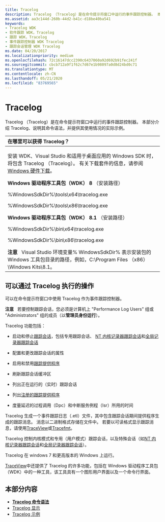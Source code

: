 ```yaml
---
title: Tracelog
description: Tracelog （Tracelog）是在命令提示符窗口中运行的事件跟踪控制器。 本部分介绍 Tracelog、说明其命令语法，并提供其使用情况的实际示例。
ms.assetid: aa3c144d-260b-44d2-b41c-d18be40ba541
keywords:
- Tracelog WDK
- 软件跟踪 WDK，Tracelog
- 跟踪 WDK，Tracelog
- 事件跟踪控制器 WDK Tracelog
- 跟踪会话管理 WDK Tracelog
ms.date: 04/20/2017
ms.localizationpriority: medium
ms.openlocfilehash: 72c16147dcc2390c6437060a92d692b91fec241f
ms.sourcegitcommit: cbcb712a9f1f62c7d67e1b98097a0d8d24bd0c71
ms.translationtype: MT
ms.contentlocale: zh-CN
ms.lasthandoff: 05/21/2020
ms.locfileid: "83769565"
---
```

# <a name="tracelog"></a>Tracelog


Tracelog （Tracelog）是在命令提示符窗口中运行的事件跟踪控制器。 本部分介绍 Tracelog、说明其命令语法，并提供其使用情况的实际示例。

<table>
<colgroup>
<col width="100%" />
</colgroup>
<thead>
<tr class="header">
<th align="left">在哪里可以获得 Tracelog？</th>
</tr>
</thead>
<tbody>
<tr class="odd">
<td align="left"><p>安装 WDK、Visual Studio 和适用于桌面应用的 Windows SDK 时，将包含 Tracelog （Tracelog）。 有关下载套件的信息，请参阅<a href="https://docs.microsoft.com/windows-hardware/drivers/download-the-wdk" data-raw-source="[Windows Hardware Downloads](https://docs.microsoft.com/windows-hardware/drivers/download-the-wdk)">Windows 硬件下载</a>。</p>
<p><strong>Windows 驱动程序工具包（WDK） 8</strong> （安装路径）</p>
<p>%WindowsSdkDir%\tools\x64\tracelog.exe</p>
<p>%WindowsSdkDir%\tools\x86\tracelog.exe</p>
<p><strong>Windows 驱动程序工具包（WDK） 8.1</strong> （安装路径）</p>
<p>%WindowsSdkDir%\bin\x64\tracelog.exe</p>
<p>%WindowsSdkDir%\bin\x86\tracelog.exe</p>
<div class="alert">
<strong>注意</strong>   Visual Studio 环境变量% WindowsSdkDir% 表示安装包的 Windows 工具包目录的路径，例如，C:\Program Files （x86） \Windows Kits\8.1。
</div>
</td>
</tr>
</tbody>
</table>

 

## <a name="span-idwhat_you_can_do_with_tracelogspanspan-idwhat_you_can_do_with_tracelogspanspan-idwhat_you_can_do_with_tracelogspanwhat-you-can-do-with-tracelog"></a><span id="What_you_can_do_with_Tracelog"></span><span id="what_you_can_do_with_tracelog"></span><span id="WHAT_YOU_CAN_DO_WITH_TRACELOG"></span>可以通过 Tracelog 执行的操作


可以在命令提示符窗口中使用 Tracelog 作为事件跟踪控制器。

**注意**   若要控制跟踪会话，您必须是计算机上 "Performance Log Users" 组或 "Administrators" 组的成员（以**管理员身份运行**）。

Tracelog 功能包括：

-   启动和停止[跟踪会话](trace-session.md)，包括专用跟踪会话、 [NT 内核记录器跟踪会话](nt-kernel-logger-trace-session.md)和[全局记录器跟踪会话](global-logger-trace-session.md)

-   配置和更改跟踪会话的属性

-   启用和禁用[跟踪提供程序](trace-provider.md)

-   刷新跟踪会话缓冲区

-   列出正在运行的（实时）跟踪会话

-   列出[注册的跟踪提供程序](registered-provider.md)

-   度量延迟的过程调用（Dpc）和中断服务例程（Isr）所用的时间

Tracelog 生成一个事件跟踪日志（.etl）文件，其中包含跟踪会话期间提供程序生成的跟踪消息。 消息以二进制格式存储在文件中。 若要以可读格式显示跟踪消息，请使用[TraceView](traceview.md)或[Tracefmt](tracefmt.md)。

Tracelog 控制内核模式和专用（用户模式）跟踪会话，以及特殊会话（如[NT 内核记录器跟踪会话](nt-kernel-logger-trace-session.md)和[全局记录器跟踪会话](global-logger-trace-session.md)）。

Tracelog 在 windows 7 和更高版本的 Windows 上运行。

[TraceView](traceview.md)中还提供了 Tracelog 的许多功能，包括在 Windows 驱动程序工具包（WDK）中的一种工具，该工具具有一个图形用户界面以及一个命令行界面。

## <a name="span-idin_this_sectionspanin-this-section"></a><span id="in_this_section"></span>本部分内容

-   [**Tracelog 命令语法**](tracelog-command-syntax.md)
-   [Tracelog 显示](tracelog-displays.md)
-   [Tracelog 示例](tracelog-examples.md)
